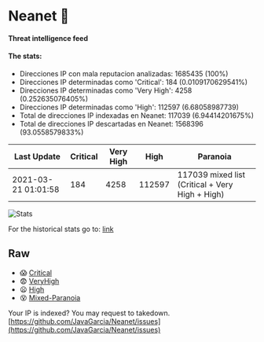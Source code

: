 # Neanet :hocho:
#### Threat intelligence feed
#### The stats:

- Direcciones IP con mala reputacion analizadas: 1685435 (100%)
- Direcciones IP determinadas como 'Critical':  184 (0.0109170629541%)
- Direcciones IP determinadas como 'Very High':  4258 (0.252635076405%)
- Direcciones IP determinadas como 'High':  112597 (6.68058987739)
- Total de direcciones IP indexadas en Neanet:  117039 (6.94414201675%)
- Total de direcciones IP descartadas en Neanet:  1568396 (93.0558579833%)

| Last Update | Critical | Very High | High | Paranoia |
| --- | --- | --- | --- | --- |
| 2021-03-21 01:01:58 | 184 | 4258 | 112597 | 117039 mixed list (Critical + Very High + High)|

![Stats](https://docs.google.com/spreadsheets/d/e/2PACX-1vSnaNMIXVabIpDJjufMlzH7poXnshF3mgd8Is1g9ytUEzVsP5my4Trn8f-xkoLLQ38xpL3HtmUexLo6/pubchart?oid=501124687&format=image)

For the historical stats go to: [link](/stats.csv)
## Raw
- :scream: [Critical](https://raw.githubusercontent.com/JavaGarcia/Neanet/master/blacklists/neanet_critical.txt)
- :fearful: [VeryHigh](https://raw.githubusercontent.com/JavaGarcia/Neanet/master/blacklists/neanet_veryHigh.txtt)
- :frowning: [High](https://raw.githubusercontent.com/JavaGarcia/Neanet/master/blacklists/neanet_high.txt)
- :dizzy_face: [Mixed-Paranoia](https://raw.githubusercontent.com/JavaGarcia/Neanet/master/blacklists/neanet_all.txt)


Your IP is indexed? You may request to takedown. [https://github.com/JavaGarcia/Neanet/issues](https://github.com/JavaGarcia/Neanet/issues)





















































































































































































































































































































































































































































































































































































































































































































































































































































































































































































































































































































































































































































































































































































































































































































































































































































































































































































































































































































































































































































































































































































































































































































































































































































































































































































































































































































































































































































































































































































































































































































































































































































































































































































































































































































































































































































































































































































































































































































































































































































































































































































































































































































































































































































































































































































































































































































































































































































































































































































































































































































































































































